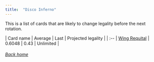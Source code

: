 ```yaml
---
title:  "Disco Inferno"
---
```


This is a list of cards that are likely to change legality before the next rotation.

| Card name | Average | Last | Projected legality |
| :-- |
[Wing Requital](https://db.ygoprodeck.com/card/?search=Wing%20Requital) | 0.6048 | 0.43 | Unlimited |

###### [Back home](index)